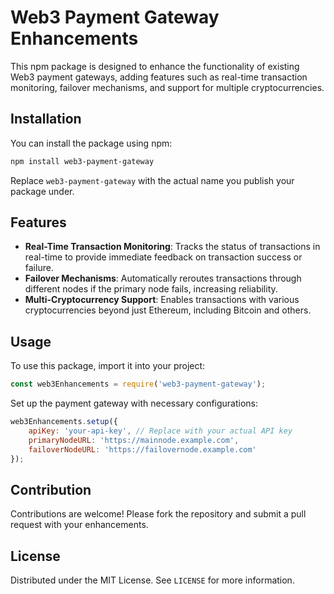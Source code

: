 # Web3 Payment Gateway Enhancements

This npm package is designed to enhance the functionality of existing Web3 payment gateways, adding features such as real-time transaction monitoring, failover mechanisms, and support for multiple cryptocurrencies.

## Installation

You can install the package using npm:

```bash
npm install web3-payment-gateway
```

Replace `web3-payment-gateway` with the actual name you publish your package under.

## Features

- **Real-Time Transaction Monitoring**: Tracks the status of transactions in real-time to provide immediate feedback on transaction success or failure.
- **Failover Mechanisms**: Automatically reroutes transactions through different nodes if the primary node fails, increasing reliability.
- **Multi-Cryptocurrency Support**: Enables transactions with various cryptocurrencies beyond just Ethereum, including Bitcoin and others.

## Usage

To use this package, import it into your project:

```javascript
const web3Enhancements = require('web3-payment-gateway');
```

Set up the payment gateway with necessary configurations:

```javascript
web3Enhancements.setup({
    apiKey: 'your-api-key', // Replace with your actual API key
    primaryNodeURL: 'https://mainnode.example.com',
    failoverNodeURL: 'https://failovernode.example.com'
});
```

## Contribution

Contributions are welcome! Please fork the repository and submit a pull request with your enhancements.

## License

Distributed under the MIT License. See `LICENSE` for more information.
